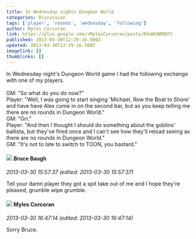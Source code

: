 ```yaml
---
title: In Wednesday nights Dungeon World
categories: Discussion
tags: ['player', 'rounds', 'wednesday', 'following']
author: Myles Corcoran
link: https://plus.google.com/+MylesCorcoran/posts/8VwWU8M8DfC
published: 2013-03-30T12:29:16.500Z
updated: 2013-03-30T12:29:16.500Z
imagelink: []
thumblinks: []
---
```


In Wednesday night&#39;s Dungeon World game I had the following exchange with one of my players.<br /><br />GM: &quot;So what do you do now?&quot;<br />Player: &quot;Well, I was going to start singing &#39;Michael, Row the Boat to Shore&#39; and have have Alex come in on the second bar, but as you keep telling me there are no rounds in Dungeon World.&quot;<br />GM: &quot;Grr.&quot;<br />Player: &quot;And then I thought I should do something about the goblins&#39; ballista, but they&#39;ve fired once and I can&#39;t see how they&#39;ll reload seeing as there are no rounds in Dungeon World.&quot;<br />GM: &quot;It&#39;s not to late to switch to TOON, you bastard.&quot;
<div id='comment z13bvpvovtnpxfulg23vzp2xssqdydlff'>
  <h4><img src='{{site.baseurl}}//images/avatars/107122403431806926287_photo.jpg'> Bruce Baugh</h4>
      <p><cite>2013-03-30 15:57:37 (edited: 2013-03-30 15:57:37)</cite></p>
        <p>Tell your damn player they got a spit take out of me and I hope they&#39;re pleased, grumble wipe grumble.</p>
</div>
        

<div id='comment z13bvpvovtnpxfulg23vzp2xssqdydlff'>
  <h4><img src='{{site.baseurl}}//images/avatars/112690670509804804324_photo.jpg'> Myles Corcoran</h4>
      <p><cite>2013-03-30 16:47:14 (edited: 2013-03-30 16:47:14)</cite></p>
        <p>Sorry Bruce.</p>
</div>
        